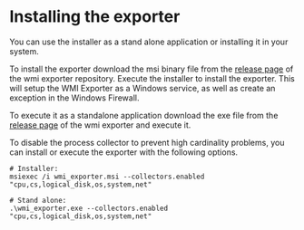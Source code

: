 # Installing the exporter
You can use the installer as a stand alone application or installing it in your system.

To install the exporter download the msi binary file from the [release page](https://github.com/martinlindhe/wmi_exporter/releases) of the wmi exporter repository.
Execute the installer to install the exporter. This will setup the WMI Exporter as a Windows service, as well as create an exception in the Windows Firewall.

To execute it as a standalone application download the exe file from the [release page](https://github.com/martinlindhe/wmi_exporter/releases) of the wmi exporter and execute it.

To disable the process collector to prevent high cardinality problems, you can install or execute the exporter with the following options.
```
# Installer:
msiexec /i wmi_exporter.msi --collectors.enabled "cpu,cs,logical_disk,os,system,net"

# Stand alone:
.\wmi_exporter.exe --collectors.enabled "cpu,cs,logical_disk,os,system,net"
```
